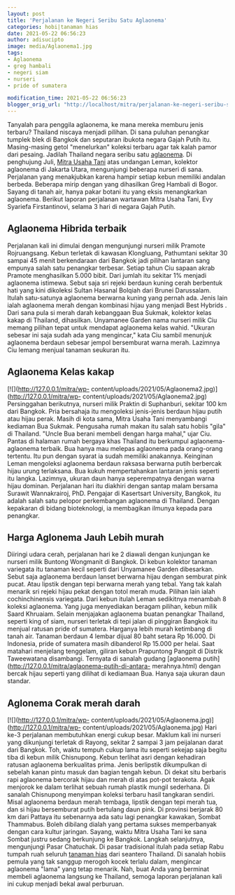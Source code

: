 ```yaml
---
layout: post
title: 'Perjalanan ke Negeri Seribu Satu Aglaonema'
categories: hobi|tanaman hias
date: 2021-05-22 06:56:23
author: adisucipto
image: media/Aglaonema1.jpg
tags:
- Aglaonema
- greg hambali
- negeri siam
- nurseri
- pride of sumatera

modification_time: 2021-05-22 06:56:23
blogger_orig_url: "http://localhost/mitra/perjalanan-ke-negeri-seribu-satu.html"
---
```


Tanyalah para penggila aglaonema, ke mana mereka memburu jenis terbaru?
Thailand niscaya menjadi pilihan. Di sana puluhan penangkar tumplek blek di
Bangkok dan seputaran ibukota negara Gajah Putih itu. Masing-masing getol
"menelurkan" koleksi terbaru agar tak kalah pamor dari pesaing. Jadilah
Thailand negara seribu satu [aglaonema](http://127.0.0.1/mitra/topik/aglaonema
"aglaonema"). Di penghujung Juli, [Mitra Usaha Tani](http://127.0.0.1/mitra)
atas undangan Leman, kolektor aglaonema di Jakarta Utara, mengunjungi beberapa
nurseri di sana. Perjalanan yang menakjubkan karena hampir setiap kebun
memiliki andalan berbeda. Beberapa mirip dengan yang dihasilkan Greg Hambali
di Bogor. Sayang di tanah air, hanya pakar botani itu yang eksis menangkarkan
aglaonema. Berikut laporan perjalanan wartawan Mitra Usaha Tani, Evy Syariefa
Firstantinovi, selama 3 hari di negara Gajah Putih.

## Aglaonema Hibrida terbaik

Perjalanan kali ini dimulai dengan mengunjungi nurseri milik Pramote
Rojruangsang. Kebun terletak di kawasan Klongluang, Pathumtani sekitar 30
sampai 45 menit berkendaraan dari Bangkok jadi pilihan lantaran sang empunya
salah satu penangkar terbesar. Setiap tahun Ciu sapaan akrab Pramote
menghasilkan 5.000 bibit. Dari jumlah itu sekitar 1% menjadi aglaonema
istimewa. Sebut saja sri rejeki berdaun kuning cerah berbentuk hati yang kini
dikoleksi Sultan Hasanal Bolqiah dari Brunei Darussalam. Itulah satu-satunya
aglaonema berwarna kuning yang pernah ada. Jenis lain ialah aglaonema merah
dengan kombinasi hijau yang menjadi Best Hybrids . Dari sana pula si merah
darah kebanggaan Bua Sukmak, kolektor kelas kakap di Thailand, dihasilkan.
Unyamanee Garden nama nurseri milik Ciu memang pilihan tepat untuk mendapat
aglaonema kelas wahid. "Ukuran sebesar ini saja sudah ada yang mengincar,"
kata Ciu sambil menunjuk aglaonema berdaun sebesar jempol bersemburat warna
merah. Lazimnya Ciu lemang menjual tanaman seukuran itu.

## Aglaonema Kelas kakap

[![](http://127.0.0.1/mitra/wp-
content/uploads/2021/05/Aglaonema2.jpg)](http://127.0.0.1/mitra/wp-
content/uploads/2021/05/Aglaonema2.jpg) Persinggahan berikutnya, nurseri milik
Praktin di Suphanburi, sekitar 100 km dari Bangkok. Pria bersahaja itu
mengoleksi jenis-jenis berdaun hijau putih atau hijau perak. Masih di kota
sama, Mitra Usaha Tani menyambangi kediaman Bua Sukmak. Pengusaha rumah makan
itu salah satu hobiis "gila" di Thailand. "Uncle Bua berani membeli dengan
harga mahal," ujar Ciu. Pantas di halaman rumah bergaya khas Thailand itu
berkumpul aglaonema-aglaonema terbaik. Bua hanya mau melepas aglaonema pada
orang-orang tertentu. Itu pun dengan syarat ia sudah memiliki anakannya.
Keinginan Leman mengoleksi aglaonema berdaun raksasa berwarna putih berbercak
hijau urung terlaksana. Bua kukuh mempertahankan lantaran jenis seperti itu
langka. Lazimnya, ukuran daun hanya seperempatnya dengan warna hijau dominan.
Perjalanan hari itu diakhiri dengan santap malam bersama Surawit Wannakrairoj,
PhD. Pengajar di Kasertsart University, Bangkok, itu adalah salah satu pelopor
perkembangan aglaonema di Thailand. Dengan kepakaran di bidang bioteknologi,
ia membagikan ilmunya kepada para penangkar.

## Harga Aglonema Jauh Lebih murah

Diiringi udara cerah, perjalanan hari ke 2 diawali dengan kunjungan ke nurseri
milik Buntong Wongmanit di Bangkok. Di kebun kolektor tanaman variegata itu
tanaman kecil seperti dari Unyamanee Garden dibesarkan. Sebut saja aglaonema
berdaun lanset berwarna hijau dengan semburat pink pucat. Atau lipstik dengan
tepi berwarna merah yang tebal. Yang tak kalah menarik sri rejeki hijau pekat
dengan totol merah muda. Pilihan lain ialah cochinchinensis variegata. Dari
kebun itulah Leman sedikitnya menambah 8 koleksi aglaonema. Yang juga
menyediakan beragam pilihan, kebun milik Saard Khruaiam. Selain menjajakan
aglaonema buatan penangkar Thailand, seperti king of siam, nurseri terletak di
tepi jalan di pinggiran Bangkok itu menjual ratusan pride of sumatera.
Harganya lebih murah ketimbang di tanah air. Tanaman berdaun 4 lembar dijual
80 baht setara Rp 16.000. Di Indonesia, pride of sumatera masih dibanderol Rp
15.000 per helai. Saat matahari menjelang tenggelam, giliran kebun Prapuntong
Pangpit di Distrik Taweewatana disambangi. Ternyata di sanalah gudang
[aglaonema putih](http://127.0.0.1/mitra/aglaonema-putih-di-antara-
merahnya.html) dengan bercak hijau seperti yang dilihat di kediamaan Bua.
Hanya saja ukuran daun standar.

## Aglonema Corak merah darah

[![](http://127.0.0.1/mitra/wp-
content/uploads/2021/05/Aglaonema.jpg)](http://127.0.0.1/mitra/wp-
content/uploads/2021/05/Aglaonema.jpg) Hari ke-3 perjalanan membutuhkan energi
cukup besar. Maklum kali ini nurseri yang dikunjungi terletak di Rayong,
sekitar 2 sampai 3 jam peijalanan darat dari Bangkok. Toh, waktu tempuh cukup
lama itu seperti sekejap saja begitu tiba di kebun milik Chisnupong. Kebun
terlihat asri dengan kehadiran ratusan aglaonema berkualitas prima. Jenis
berlipstik dikumpulkan di sebelah kanan pintu masuk dan bagian tengah kebun.
Di dekat situ berbaris rapi aglaonema bercorak hijau dan merah di atas pot-pot
terakota. Agak menjorok ke dalam terlihat sebuah rumah plastik mungil
sederhana. Di sanalah Chisnupong menyimpan koleksi terbaru hasil tangkaran
sendiri. Misal aglaonema berdaun merah tembaga, lipstik dengan tepi merah tua,
dan si hijau bersemburat putih bertulang daun pink. Di provinsi berjarak 80 km
dari Pattaya itu sebenarnya ada satu lagi penangkar kawakan, Sombat Thammabus.
Boleh dibilang dialah yang pertama sukses memperbanyak dengan cara kultur
jaringan. Sayang, waktu Mitra Usaha Tani ke sana Sombat justru sedang
berkunjung ke Bangkok. Langkah selanjutnya, mengunjungi Pasar Chatuchak. Di
pasar tradisional itulah pada setiap Rabu tumpah ruah seluruh [tanaman
hias](http://127.0.0.1/mitra/tanaman-hias "tanaman hias") dari seantero
Thailand. Di sanalah hobiis pemula yang tak sanggup merogoh kocek terlalu
dalam, mengincar aglaonema "lama" yang tetap menarik. Nah, buat Anda yang
berminat membeli aglaonema langsung ke Thailand, semoga laporan perjalanan
kali ini cukup menjadi bekal awal perburuan.


